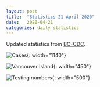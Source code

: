 ```yaml
---
layout: post
title:  "Statistics 21 April 2020"
date:   2020-04-21
categories: daily statistics
---
```


Updated statistics from [BC-CDC](http://www.bccdc.ca/health-info/diseases-conditions/covid-19/case-counts-press-statements).

![Cases](/covid19BCStats/images/2020-04-21-Cases.png){: width="1140"}

![Vancouver Island](/covid19BCStats/images/2020-04-21-VancouverIsland.png){: width="450"}

![Testing numbers](/covid19BCStats/images/2020-04-21-TestingRate.png){: width="500"}
